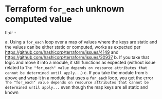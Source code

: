 # Terraform `for_each` unknown computed value

tl;dr -

a. Using a `for_each` loop over a map of values where the keys are static and the values can be either static or computed, works as expected per https://github.com/hashicorp/terraform/issues/4149 and https://github.com/hashicorp/terraform/issues/30937
b. If you take that logic and move it into a module, it still functions as expected (without issue related to `The "for_each" value depends on resource attributes that cannot be determined until apply...`)
c. If you take the module from `b` above and wrap it in a module that uses a `for_each` loop, you get the error `The "for_each" value depends on resource attributes that cannot be determined until apply...` even though the map keys are all static and known
